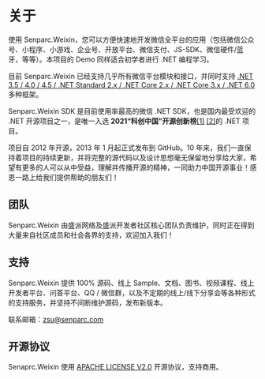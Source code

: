 # 关于

使用 Senparc.Weixin，您可以方便快速地开发微信全平台的应用（包括微信公众号、小程序、小游戏、企业号、开放平台、微信支付、JS-SDK、微信硬件/蓝牙，等等）。本项目的 Demo 同样适合初学者进行 .NET 编程学习。

目前 Senparc.Weixin 已经支持几乎所有微信平台模块和接口，并同时支持 [.NET 3.5 / 4.0 / 4.5 / .NET Standard 2.x / .NET Core 2.x / .NET Core 3.x / .NET 6.0](https://github.com/JeffreySu/WeiXinMPSDK/tree/Developer) 多种框架。

Senparc.Weixin SDK 是目前使用率最高的微信 .NET SDK，也是国内最受欢迎的 .NET 开源项目之一，是唯一入选 **2021“科创中国”开源创新榜**[[1]](https://tv.sohu.com/v/dXMvOTkyNjI2MTAvMzI3NjU3NDI0LnNodG1s.html?key=/v/dXMvOTkyNjI2MTAvMzI3NjU3NDI0LnNodG1s.html?vid=327657424&vid=327657424) [[2]](http://cccst.org.cn/mtgz/art/2022/art_cd16c511a4c143f5ae50fc799abc0c74.html)的 .NET 项目。

项目自 2012 年开源，2013 年 1 月起正式发布到 GitHub。10 年来，我们一直保持着项目的持续更新，并将完整的源代码以及设计思想毫无保留地分享给大家，希望有更多的人可以从中受益，理解并传播开源的精神，一同助力中国开源事业！感恩一路上给我们提供帮助的朋友们！

## 团队

Senparc.Weixin 由盛派网络及盛派开发者社区核心团队负责维护，同时正在得到大量来自社区成员和社会各界的支持，欢迎加入我们！

## 支持

Senparc.Weixin 提供 100% 源码、线上 Sample、文档、图书、视频课程、线上开发者平台、问答平台、QQ / 微信群，以及不定期的线上/线下分享会等各种形式的支持服务，并坚持不间断维护源码，发布新版本。

联系邮箱：zsu@senparc.com

## 开源协议

Senaprc.Weixin 使用 [APACHE LICENSE V2.0](https://www.apache.org/licenses/LICENSE-2.0) 开源协议，支持商用。
